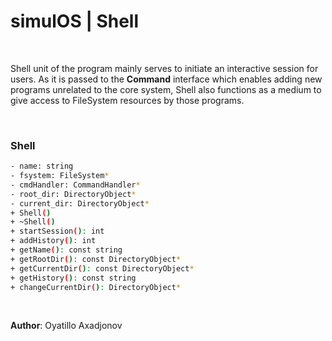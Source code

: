 # simulOS | Shell

<br>

Shell unit of the program mainly serves to initiate an interactive session for users.
As it is passed to the **Command** interface which enables adding new programs unrelated to the core system, Shell also functions as a medium to give access to FileSystem resources by those programs.

<br>

### Shell
```bash
- name: string
- fsystem: FileSystem*
- cmdHandler: CommandHandler*
- root_dir: DirectoryObject*
- current_dir: DirectoryObject*
+ Shell()
+ ~Shell()
+ startSession(): int
+ addHistory(): int
+ getName(): const string
+ getRootDir(): const DirectoryObject*
+ getCurrentDir(): const DirectoryObject*
+ getHistory(): const string
+ changeCurrentDir(): DirectoryObject*
```

<br>

**Author**: Oyatillo Axadjonov